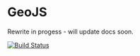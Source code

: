 # GeoJS

Rewrite in progess - will update docs soon.

<a href="http://travis-ci.org/#!/DamonOehlman/geojs"><img src="https://secure.travis-ci.org/DamonOehlman/geojs.png" alt="Build Status"></a>